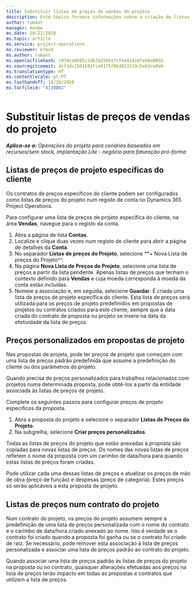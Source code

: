 ```yaml
---
title: Substituir listas de preços de vendas do projeto
description: Este tópico fornece informações sobre a criação de listas de preços de venda personalizadas.
author: rumant
manager: Annbe
ms.date: 10/22/2020
ms.topic: article
ms.service: project-operations
ms.reviewer: kfend
ms.author: rumant
ms.openlocfilehash: c97dca8685c2db7d256017cf4442416feb0e005b
ms.sourcegitcommit: 4cf1dc1561b92fca4175f0b3813133c5e63ce8e6
ms.translationtype: HT
ms.contentlocale: pt-PT
ms.lasthandoff: 10/28/2020
ms.locfileid: "4130862"
---
```

# <a name="override-project-sales-price-lists"></a>Substituir listas de preços de vendas do projeto

_**Aplica-se a:** Operações do projeto para cenários baseados em recursos/sem stock, implantação Lite - negócio para faturação pró-forma_

## <a name="customer-specific-project-price-lists"></a>Listas de preços de projeto específicas do cliente

Os contratos de preços específicos do cliente podem ser configurados como listas de preços do projeto num registo de conta no Dynamics 365 Project Operations.

Para configurar uma lista de preços de projeto específica do cliente, na área **Vendas**, navegue para o registo da conta.

1. Abra a página de lista **Contas**.
2. Localize e clique duas vezes num registo de cliente para abrir a página de detalhes da **Conta**.
3. No separador **Listas de preços do Projeto**, selecione **+ Nova Lista de preços do Projeto^^.
4. Na página **Nova Lista de Preços do Projeto**, selecione uma lista de preços a partir da lista pendente. Apenas listas de preços que tenham o contexto definido para **Vendas** e cuja moeda corresponda à moeda da conta estão incluídas.
5. Nomeie a associação e, em seguida, selecione **Guardar**. É criada uma lista de preços de projeto específica do cliente. Esta lista de preços será utilizada para os preços de projeto predefinidos em propostas de projetos ou contratos criados para este cliente, sempre que a data criada do contrato de proposta ou projeto se insere na data da efetividade da lista de preços.

## <a name="custom-pricing-on-project-quotes"></a>Preços personalizados em propostas de projeto

Nas propostas de projeto, pode ter preços de projeto que começam com uma lista de preços padrão predefinida que assume a predefinição do cliente ou dos parâmetros do projeto.

Quando precisa de preços personalizados para trabalhos relacionados com projetos numa determinada proposta, pode obtê-los a partir da entidade associada às listas de preços de projeto.

Complete os seguintes passos para configurar preços de projeto específicos da proposta.

1. Abra a proposta do projeto e selecione o separador **Listas de Preços do Projeto**.
2. Na subgrelha, selecione **Criar preços personalizados**.

Todas as listas de preços do projeto que estão anexadas à proposta são copiadas para novas listas de preços. Os nomes das novas listas de preços refletem o nome da proposta com um carimbo de data/hora para quando estas listas de preços foram criadas.

Pode utilizar cada uma dessas listas de preços e atualizar os preços de mão de obra (preço de função) e despesas (preço de categoria). Estes preços só serão aplicáveis a esta proposta de projeto.

## <a name="price-lists-on-a-project-contract"></a>Listas de preços num contrato do projeto

Num contrato do projeto, os preços do projeto assumem sempre a predefinição de uma lista de preços personalizada com o nome do contrato e o carimbo de data/hora criado anexado ao nome. Isto é verdade se o contrato foi criado quando a proposta foi ganha ou se o contrato foi criado de raiz. Se necessário, pode remover esta associação à lista de preços personalizada e associar uma lista de preços padrão ao contrato do projeto.

Quando associar uma lista de preços padrão às listas de preços do projeto na proposta ou no contrato, quaisquer alterações efetuadas aos preços na lista de preços terão impacto em todas as propostas e contratos que utilizem a lista de preços.
